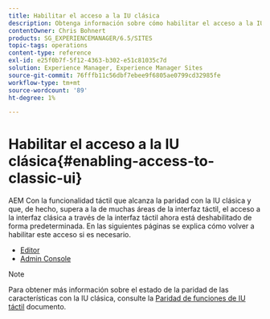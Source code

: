 ```yaml
---
title: Habilitar el acceso a la IU clásica
description: Obtenga información sobre cómo habilitar el acceso a la IU clásica en Adobe Experience Manager.
contentOwner: Chris Bohnert
products: SG_EXPERIENCEMANAGER/6.5/SITES
topic-tags: operations
content-type: reference
exl-id: e25f0b7f-5f12-4363-b302-e51c81035c7d
solution: Experience Manager, Experience Manager Sites
source-git-commit: 76fffb11c56dbf7ebee9f6805ae0799cd32985fe
workflow-type: tm+mt
source-wordcount: '89'
ht-degree: 1%

---
```


# Habilitar el acceso a la IU clásica{#enabling-access-to-classic-ui}

AEM Con la funcionalidad táctil que alcanza la paridad con la IU clásica y que, de hecho, supera a la de muchas áreas de la interfaz táctil, el acceso a la interfaz clásica a través de la interfaz táctil ahora está deshabilitado de forma predeterminada. En las siguientes páginas se explica cómo volver a habilitar este acceso si es necesario.

* [Editor](/help/sites-administering/enable-classic-ui-editor.md)
* [Admin Console](/help/sites-administering/enable-classic-ui-admin.md)

>[!NOTE]
>
>Para obtener más información sobre el estado de la paridad de las características con la IU clásica, consulte la [Paridad de funciones de IU táctil](/help/release-notes/touch-ui-features-status.md) documento.
